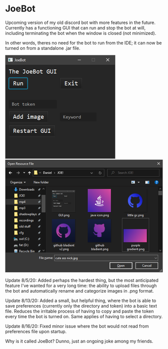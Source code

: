 # JoeBot
Upcoming version of my old discord bot with more features in the future.
Currently has a functioning GUI that can run and stop the bot at will, including terminating the bot when the window is closed (not minimized). 

In other words, theres no need for the bot to run from the IDE; it can now be turned on from a standalone .jar file.

![](images/GUI.png)
![](images/Upload%20Images.png)

Update 8/5/20: Added perhaps the hardest thing, but the most anticipated feature I've wanted for a very long time: the ability to upload files through the bot and automatically rename and categorize images in .png format.

Update 8/13/20: Added a small, but helpful thing, where the bot is able to save preferences (currently only the directory and token) into a basic text file. Reduces the irritable process of having to copy and paste the token every time the bot is turned on. Same applies of having to select a directory.

Update 8/16/20: Fixed minor issue where the bot would not read from preferences file upon startup.

Why is it called JoeBot? Dunno, just an ongoing joke among my friends.
